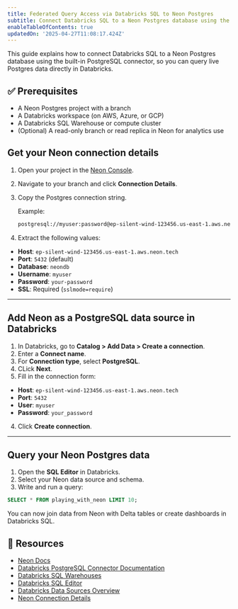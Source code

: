 ```yaml
---
title: Federated Query Access via Databricks SQL to Neon Postgres
subtitle: Connect Databricks SQL to a Neon Postgres database using the built-in PostgreSQL connector
enableTableOfContents: true
updatedOn: '2025-04-27T11:08:17.424Z'
---
```


This guide explains how to connect Databricks SQL to a Neon Postgres database using the built-in PostgreSQL connector, so you can query live Postgres data directly in Databricks.

## ✅ Prerequisites

- A Neon Postgres project with a branch
- A Databricks workspace (on AWS, Azure, or GCP)
- A Databricks SQL Warehouse or compute cluster
- (Optional) A read-only branch or read replica in Neon for analytics use

<Steps>

## Get your Neon connection details

1. Open your project in the [Neon Console](https://console.neon.tech).
2. Navigate to your branch and click **Connection Details**.
3. Copy the Postgres connection string.

   Example:

   ```bash
   postgresql://myuser:password@ep-silent-wind-123456.us-east-1.aws.neon.tech/neondb?sslmode=require
   ```


4. Extract the following values:
- **Host**: `ep-silent-wind-123456.us-east-1.aws.neon.tech`
- **Port**: `5432` (default)
- **Database**: `neondb`
- **Username**: `myuser`
- **Password**: `your-password`
- **SSL**: Required (`sslmode=require`)

---

## Add Neon as a PostgreSQL data source in Databricks

1. In Databricks, go to **Catalog > Add Data > Create a connection**.
2. Enter a **Connect name**.
2. For **Connection type**, select **PostgreSQL**.
4. CLick **Next**.
3. Fill in the connection form:
- **Host**: `ep-silent-wind-123456.us-east-1.aws.neon.tech`
- **Port**: `5432`
- **User**: `myuser`
- **Password**: `your_password`

4. Click **Create connection**.

---

## Query your Neon Postgres data

1. Open the **SQL Editor** in Databricks.
2. Select your Neon data source and schema.
3. Write and run a query:

```sql
SELECT * FROM playing_with_neon LIMIT 10;
```

You can now join data from Neon with Delta tables or create dashboards in Databricks SQL.

</Steps>

## 🔗 Resources

- [Neon Docs](https://neon.tech/docs)
- [Databricks PostgreSQL Connector Documentation](https://docs.databricks.com/en/query-federation/postgresql.html)
- [Databricks SQL Warehouses](https://docs.databricks.com/en/sql/admin/sql-endpoints.html)
- [Databricks SQL Editor](https://docs.databricks.com/en/sql/user/sql-editor.html)
- [Databricks Data Sources Overview](https://docs.databricks.com/en/external-data/index.html)
- [Neon Connection Details](https://neon.tech/docs/introduction/connecting-to-your-database)
